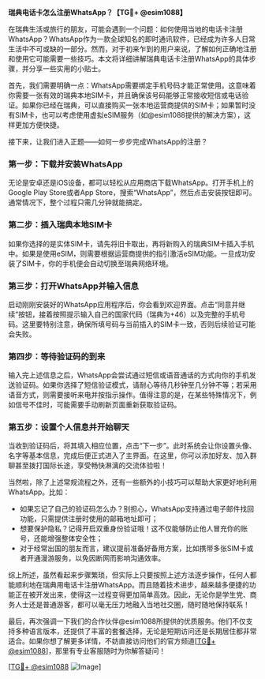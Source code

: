 **瑞典电话卡怎么注册WhatsApp？【TG💪+ @esim1088】**

在瑞典生活或旅行的朋友，可能会遇到一个问题：如何使用当地的电话卡注册WhatsApp？WhatsApp作为一款全球知名的即时通讯软件，已经成为许多人日常生活中不可或缺的一部分。然而，对于初来乍到的用户来说，了解如何正确地注册和使用它可能需要一些技巧。本文将详细讲解瑞典电话卡注册WhatsApp的具体步骤，并分享一些实用的小贴士。

首先，我们需要明确一点：WhatsApp需要绑定手机号码才能正常使用。这意味着你需要一张有效的瑞典本地SIM卡，并且确保该号码能够正常接收短信或电话验证。如果你已经在瑞典，可以直接购买一张本地运营商提供的SIM卡；如果暂时没有SIM卡，也可以考虑使用虚拟eSIM服务（如@esim1088提供的解决方案），这样更加方便快捷。

接下来，让我们进入正题——如何一步步完成WhatsApp的注册？

### 第一步：下载并安装WhatsApp

无论是安卓还是iOS设备，都可以轻松从应用商店下载WhatsApp。打开手机上的Google Play Store或者App Store，搜索“WhatsApp”，然后点击安装按钮即可。通常情况下，整个过程只需几分钟就能搞定。

### 第二步：插入瑞典本地SIM卡

如果你选择的是实体SIM卡，请先将旧卡取出，再将新购入的瑞典SIM卡插入手机中。如果是使用eSIM，则需要根据运营商提供的指引激活eSIM功能。一旦成功安装了SIM卡，你的手机便会自动切换至瑞典网络环境。

### 第三步：打开WhatsApp并输入信息

启动刚刚安装好的WhatsApp应用程序后，你会看到欢迎界面。点击“同意并继续”按钮，接着按照提示输入自己的国家代码（瑞典为+46）以及完整的手机号码。这里要特别注意，确保所填号码与当前插入的SIM卡一致，否则后续验证可能会失败。

### 第四步：等待验证码的到来

输入完上述信息之后，WhatsApp会尝试通过短信或语音通话的方式向你的手机发送验证码。如果你选择了短信验证模式，请耐心等待几秒钟至几分钟不等；若采用语音方式，则需要接听来电并按指示操作。值得注意的是，在某些特殊情况下，例如信号不佳时，可能需要手动刷新页面重新获取验证码。

### 第五步：设置个人信息并开始聊天

当收到验证码后，将其填入相应位置，点击“下一步”。此时系统会让你设置头像、名字等基本信息，完成后便正式进入了主界面。在这里，你可以添加好友、加入群聊甚至拨打国际长途，享受畅快淋漓的交流体验啦！

当然啦，除了上述常规流程之外，还有一些额外的小技巧可以帮助大家更好地利用WhatsApp。比如：

- 如果忘记了自己的验证码怎么办？别担心，WhatsApp支持通过电子邮件找回功能，只需提供注册时使用的邮箱地址即可；
- 想要保护隐私？记得开启双重身份验证哦！这不仅能够防止他人冒充你的账号，还能增强整体安全性；
- 对于经常出国的朋友而言，建议提前准备好备用方案，比如携带多张SIM卡或者开通漫游服务，以免因断网而影响沟通效率。

综上所述，虽然看起来步骤繁琐，但实际上只要按照上述方法逐步操作，任何人都能顺利地在瑞典用电话卡注册WhatsApp。而且随着技术进步，越来越多便捷的功能正在被开发出来，使得这一过程变得更加简单高效。因此，无论你是学生党、商务人士还是普通游客，都可以毫无压力地融入当地社交圈，随时随地保持联系！

最后，再次强调一下我们的合作伙伴@esim1088所提供的优质服务。他们不仅支持多种语言版本，还提供了丰富的套餐选择，无论是短期访问还是长期居住都非常适合。如果你想了解更多详情，不妨直接访问他们的官方频道[[TG💪+ @esim1088](https://t.me/s/esim1088)]，那里有专业客服随时为你解答疑问！

[[TG💪+ @esim1088](https://t.me/s/esim1088) ![Image](https://i.postimg.cc/4NQfJmqS/Snipaste-2025-05-13-00-14-12.png)]
